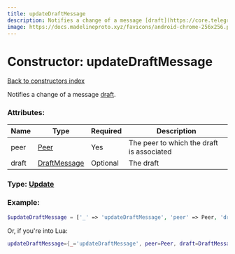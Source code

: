 ```yaml
---
title: updateDraftMessage
description: Notifies a change of a message [draft](https://core.telegram.org/api/drafts).
image: https://docs.madelineproto.xyz/favicons/android-chrome-256x256.png
---
```

# Constructor: updateDraftMessage  
[Back to constructors index](index.md)



Notifies a change of a message [draft](https://core.telegram.org/api/drafts).

### Attributes:

| Name     |    Type       | Required | Description |
|----------|---------------|----------|-------------|
|peer|[Peer](../types/Peer.md) | Yes|The peer to which the draft is associated|
|draft|[DraftMessage](../types/DraftMessage.md) | Optional|The draft|



### Type: [Update](../types/Update.md)


### Example:

```php
$updateDraftMessage = ['_' => 'updateDraftMessage', 'peer' => Peer, 'draft' => DraftMessage];
```  


Or, if you're into Lua:

```lua
updateDraftMessage={_='updateDraftMessage', peer=Peer, draft=DraftMessage}

```


